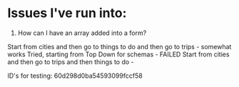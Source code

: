 # Issues I've run into: 

1. How can I have an array added into a form?

Start from cities and then go to things to do and then go to trips - somewhat works 
Tried, starting from Top Down for schemas - FAILED
Start from cities and then go to trips and then things to do - 


ID's for testing: 60d298d0ba54593099fccf58